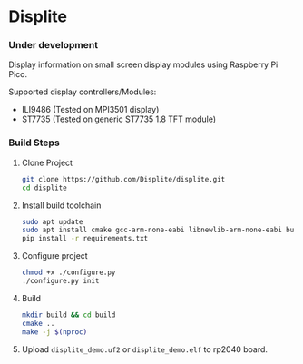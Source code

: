 # Displite

### Under development

Display information on small screen display modules using Raspberry Pi Pico. 

Supported display controllers/Modules:

- ILI9486 (Tested on MPI3501 display)
- ST7735 (Tested on generic ST7735 1.8 TFT module)

### Build Steps

1. Clone Project

    ```bash
    git clone https://github.com/Displite/displite.git
    cd displite
    ```
2. Install build toolchain

    ```bash
    sudo apt update
    sudo apt install cmake gcc-arm-none-eabi libnewlib-arm-none-eabi build-essential git libstdc++-arm-none-eabi-newlib
    pip install -r requirements.txt
    ```

3. Configure project

    ```bash
    chmod +x ./configure.py
    ./configure.py init
    ```

4. Build

    ```bash
    mkdir build && cd build
    cmake ..
    make -j $(nproc)
    ```

5. Upload `displite_demo.uf2` or `displite_demo.elf` to rp2040 board.